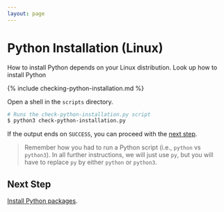 ```yaml
---
layout: page
---
```


# Python Installation (Linux)

How to install Python depends on your Linux distribution.
Look up how to install Python

{% include checking-python-installation.md %}

Open a shell in the `scripts` directory.

```bash
# Runs the check-python-installation.py script
$ python3 check-python-installation.py
```

If the output ends on `SUCCESS`, you can proceed with the [next step](python-packages.md).

> Remember how you had to run a Python script (i.e., `python` vs `python3`).
> In all further instructions, we will just use `py`, but you will have to replace `py` by either `python` or `python3`.

## Next Step

[Install Python packages](packages.md).
